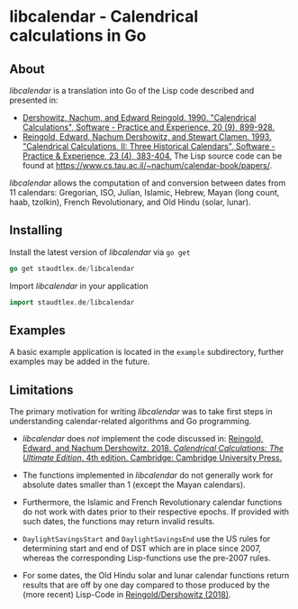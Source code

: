 # libcalendar - Calendrical calculations in Go

## About
_libcalendar_ is a translation into Go of the Lisp code described and presented in: 

- [Dershowitz, Nachum, and Edward Reingold. 1990. "Calendrical Calculations", Software - Practice and Experience, 20 (9), 899-928.](https://citeseerx.ist.psu.edu/viewdoc/summary?doi=10.1.1.17.4274)
- [Reingold, Edward, Nachum Dershowitz, and Stewart Clamen. 1993. "Calendrical Calculations, II: Three Historical Calendars", Software - Practice & Experience, 23 (4), 383-404.](https://citeseerx.ist.psu.edu/viewdoc/summary?doi=10.1.1.13.9215) The Lisp source code can be found at https://www.cs.tau.ac.il/~nachum/calendar-book/papers/.

_libcalendar_ allows the computation of and conversion between dates from 11 calendars: Gregorian, ISO, Julian, Islamic, Hebrew, Mayan (long count, haab, tzolkin), French Revolutionary, and Old Hindu (solar, lunar).

## Installing
Install the latest version of _libcalendar_ via `go get`
```go
go get staudtlex.de/libcalendar
```

Import _libcalendar_ in your application
```go
import staudtlex.de/libcalendar
```

## Examples
A basic example application is located in the `example` subdirectory, further examples may be added in the future.

## Limitations
The primary motivation for writing _libcalendar_ was to take first steps in understanding calendar-related algorithms and Go programming. 

- _libcalendar_ does _not_ implement the code discussed in: [Reingold, Edward, and Nachum Dershowitz. 2018. _Calendrical Calculations: The Ultimate Edition_. 4th edition. Cambridge: Cambridge University Press.](https://www.cambridge.org/de/academic/subjects/computer-science/computing-general-interest/calendrical-calculations-ultimate-edition-4th-edition?format=PB&isbn=9781107683167)

- The functions implemented in _libcalendar_ do not generally work for absolute dates smaller than 1 (except the Mayan calendars). 

- Furthermore, the Islamic and French Revolutionary calendar functions do not work with dates prior to their respective epochs. If provided with such dates, the functions may return invalid results.

- `DaylightSavingsStart` and `DaylightSavingsEnd` use the US rules for determining start and end of DST which are in place since 2007, whereas the corresponding Lisp-functions use the pre-2007 rules.

- For some dates, the Old Hindu solar and lunar calendar functions return results that are off by one day compared to those produced by the (more recent) Lisp-Code in [Reingold/Dershowitz (2018)](https://www.cambridge.org/de/academic/subjects/computer-science/computing-general-interest/calendrical-calculations-ultimate-edition-4th-edition?format=PB&isbn=9781107683167).